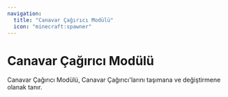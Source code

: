 ```yaml
---
navigation:
  title: "Canavar Çağırıcı Modülü"
  icon: "minecraft:spawner"
---
```


# Canavar Çağırıcı Modülü

Canavar Çağırıcı Modülü, <Color id="blue">Canavar Çağırıcı</Color>'larını taşımana ve değiştirmene olanak tanır.

<SubPages />